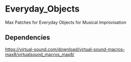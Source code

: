 # Everyday_Objects
Max Patches for Everyday Objects for Musical Improvisation

## Dependencies
https://virtual-sound.com/download/virtual-sound-macros-max8/virtualsound_macros_max8/
